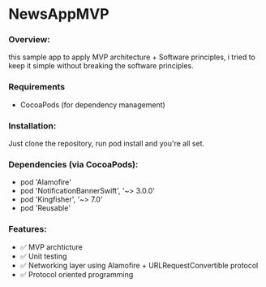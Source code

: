 # NewsAppMVP

### Overview:

this sample app to apply MVP architecture + Software principles, i tried to keep it simple without breaking the software principles.

### Requirements

* CocoaPods (for dependency management)

### Installation:

Just clone the repository, run pod install and you're all set.

### Dependencies (via CocoaPods):
  * pod 'Alamofire'
  * pod 'NotificationBannerSwift', '~> 3.0.0'
  * pod 'Kingfisher', '~> 7.0'
  * pod 'Reusable'

### Features:
* ✅ MVP archticture
* ✅ Unit testing
* ✅ Networking layer using Alamofire + URLRequestConvertible protocol
* ✅ Protocol oriented programming
